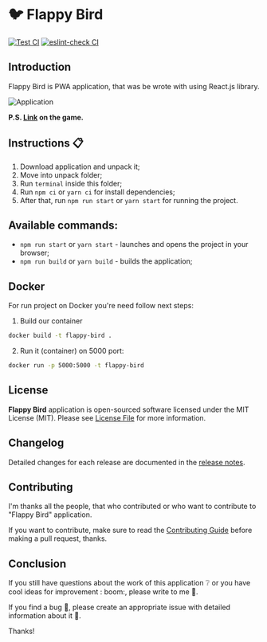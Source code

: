 # :bird: Flappy Bird

[![Test CI](https://github.com/corocoto/flappy-bird/workflows/test/badge.svg)](https://github.com/corocoto/flappy-bird/actions)
[![eslint-check CI](https://github.com/corocoto/flappy-bird/workflows/eslint-check/badge.svg)](https://github.com/corocoto/flappy-bird/actions)

## Introduction

Flappy Bird is PWA application, that was be wrote with using React.js library.

![Application](https://user-images.githubusercontent.com/37180024/82160962-99759d00-98a1-11ea-865d-1ef0c5f27144.gif)

**P.S. [Link](https://corocoto.github.io/flappy-bird/) on the game.**

## Instructions :clipboard:

1. Download application and unpack it;
2. Move into unpack folder;
3. Run `terminal` inside this folder;
4. Run `npm ci` or `yarn ci` for install dependencies;
5. After that, run `npm run start` or `yarn start`  for running the project.

## Available commands:

- ```npm run start``` or ```yarn start``` - launches and opens the project in your browser;
- ```npm run build``` or ```yarn build``` - builds the application;

## Docker

For run project on Docker you're need follow next steps:

1. Build our container
```bash
docker build -t flappy-bird .
```

2. Run it (container) on 5000 port:
```bash
docker run -p 5000:5000 -t flappy-bird
```

## License

**Flappy Bird** application is open-sourced software licensed under the MIT License (MIT). Please
see [License File](LICENSE) for more information.

## Changelog

Detailed changes for each release are documented in the [release notes](CHANGELOG.md).

## Contributing

I'm thanks all the people, that who contributed or who want to contribute to "Flappy Bird" application.

If you want to contribute, make sure to read the [Contributing Guide](CONTRIBUTING.md) before making a pull request,
thanks.

## Conclusion

If you still have questions about the work of this application :grey_question: or you have cool ideas for improvement :
boom:, please write to me :email:.

If you find a bug :bug:, please create an appropriate issue with detailed information about it :speech_balloon:.

Thanks!
